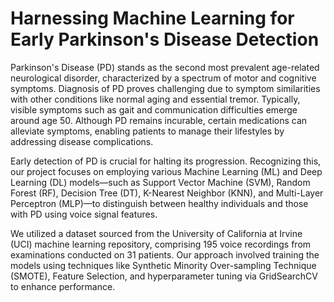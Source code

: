 # Harnessing Machine Learning for Early Parkinson's Disease Detection
Parkinson's Disease (PD) stands as the second most prevalent age-related neurological disorder, characterized by a spectrum of motor and cognitive symptoms. Diagnosis of PD proves challenging due to symptom similarities with other conditions like normal aging and essential tremor. Typically, visible symptoms such as gait and communication difficulties emerge around age 50. Although PD remains incurable, certain medications can alleviate symptoms, enabling patients to manage their lifestyles by addressing disease complications.

Early detection of PD is crucial for halting its progression. Recognizing this, our project focuses on employing various Machine Learning (ML) and Deep Learning (DL) models—such as Support Vector Machine (SVM), Random Forest (RF), Decision Tree (DT), K-Nearest Neighbor (KNN), and Multi-Layer Perceptron (MLP)—to distinguish between healthy individuals and those with PD using voice signal features.

We utilized a dataset sourced from the University of California at Irvine (UCI) machine learning repository, comprising 195 voice recordings from examinations conducted on 31 patients. Our approach involved training the models using techniques like Synthetic Minority Over-sampling Technique (SMOTE), Feature Selection, and hyperparameter tuning via GridSearchCV to enhance performance.
